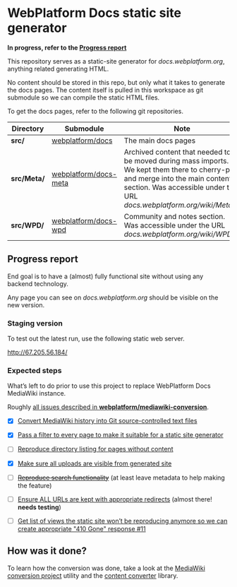 # WebPlatform Docs static site generator

**In progress, refer to the [Progress report](#progress-report)**

This repository serves as a static-site generator for *docs.webplatform.org*, anything related generating HTML.

No content should be stored in this repo, but only what it takes to generate the docs pages.
The content itself is pulled in this workspace as git submodule so we can compile the static HTML files.

To get the docs pages, refer to the following git repositories.

| Directory     | Submodule                          | Note                |
|---------------|------------------------------------|---------------------|
| **src/**      | [webplatform/docs][docs]           | The main docs pages |
| **src/Meta/** | [webplatform/docs-meta][docs-meta] | Archived content that needed to be moved during mass imports. We kept them there to cherry-pick and merge into the main content section. Was accessible under the URL *docs.webplatform.org/wiki/Meta:...* |
| **src/WPD/**  | [webplatform/docs-wpd][docs-wpd]   | Community and notes section. Was accessible under the URL *docs.webplatform.org/wiki/WPD:...* |


## Progress report

End goal is to have a (almost) fully functional site without using any backend technology.

Any page you can see on *docs.webplatform.org* should be visible on the new version.


### Staging version

To test out the latest run, use the following static web server.

http://67.205.56.184/


### Expected steps

What’s left to do prior to use this project to replace WebPlatform Docs MediaWiki instance.

Roughly [all issues described in **webplatform/mediawiki-conversion**](https://github.com/webplatform/mediawiki-conversion/issues?q=is%3Aopen+is%3Aissue).

* [x] [Convert MediaWiki history into Git source-controlled text files](https://github.com/webplatform/mediawiki-conversion/issues/4)
* [x] [Pass a filter to every page to make it suitable for a static site generator](https://github.com/webplatform/mediawiki-conversion/issues/9)
* [ ] [Reproduce directory listing for pages without content](https://github.com/webplatform/mediawiki-conversion/issues/3)
* [x] [Make sure all uploads are visible from generated site](https://github.com/webplatform/mediawiki-conversion/issues/5)
* [ ] ~~[Reproduce search functionality](https://github.com/webplatform/mediawiki-conversion/issues/8)~~ (at least leave metadata to help making the feature)
* [ ] [Ensure ALL URLs are kept with appropriate redirects](https://github.com/webplatform/mediawiki-conversion/issues/6) (almost there! **needs testing**)
* [ ] [Get list of views the static site won’t be reproducing anymore so we can create appropriate "410 Gone" response #11](https://github.com/webplatform/mediawiki-conversion/issues/11)



## How was it done?

To learn how the conversion was done, take a look at the [MediaWiki conversion project][mediawiki-conversion] utility and the [content converter][content-converter] library.

  [docs-wpd]: https://github.com/webplatform/docs-wpd
  [docs-meta]: https://github.com/webplatform/docs-meta
  [docs]: https://github.com/webplatform/docs
  [mediawiki-conversion]: https://github.com/webplatform/mediawiki-conversion "MediaWiki Conversion utility"
  [content-converter]: https://github.com/webplatform/content-converter "Content Converter abstract library"

